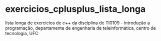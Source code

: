 # exercicios_cplusplus_lista_longa
lista longa de exercicios de c++ da disciplina de TI0109 - introdução a programação, departamente de engenharia de teleinformática, centro de tecnologia, UFC
